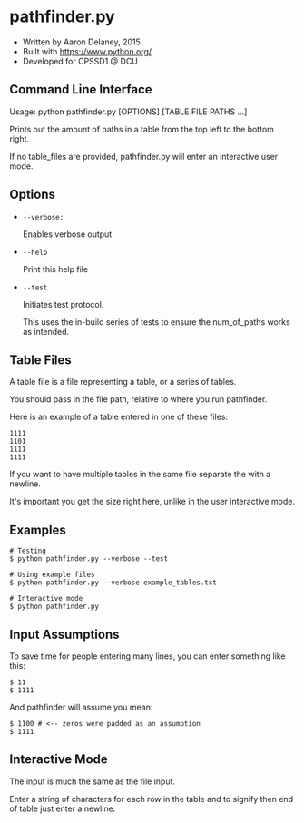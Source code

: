 pathfinder.py
=============
- Written by Aaron Delaney, 2015
- Built with https://www.python.org/
- Developed for CPSSD1 @ DCU

Command Line Interface
----------------------

Usage:
    python pathfinder.py [OPTIONS] [TABLE FILE PATHS ...]

Prints out the amount of paths in a table from the
top left to the bottom right.

If no table_files are provided, pathfinder.py will enter an interactive
user mode.

Options
-------

- `--verbose:`

  Enables verbose output

- `--help`

  Print this help file

- `--test`

  Initiates test protocol.

  This uses the in-build series of tests to ensure the num_of_paths works as
  intended.

Table Files
-----------

A table file is a file representing a table, or a series of tables.

You should pass in the file path, relative to where you run pathfinder.

Here is an example of a table entered in one of these files:

```
1111
1101
1111
1111
```

If you want to have multiple tables in the same file
separate the with a newline.

It's important you get the size right here, unlike in
the user interactive mode.

Examples
--------
```
# Testing
$ python pathfinder.py --verbose --test

# Using example files
$ python pathfinder.py --verbose example_tables.txt

# Interactive mode
$ python pathfinder.py
```

Input Assumptions
-----------------

To save time for people entering many lines, you can enter
something like this:

```
$ 11
$ 1111
```

And pathfinder will assume you mean:

```
$ 1100 # <-- zeros were padded as an assumption
$ 1111
```

Interactive Mode
----------------

The input is much the same as the file input.

Enter a string of characters for each row in the table and to signify
then end of table just enter a newline.
